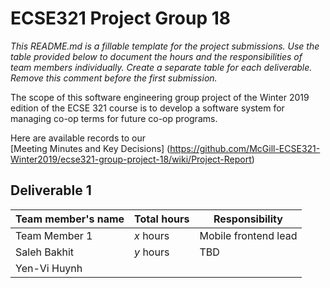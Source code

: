 # ECSE321 Project Group 18

_This README.md is a fillable template for the project submissions. Use the table provided below to document the hours and the responsibilities of team members individually. Create a separate table for each deliverable. Remove this comment before the first submission._

The scope of this software engineering group project of the Winter 2019 edition of the ECSE 321 course is to develop a software system for managing co-op terms for future co-op programs.

Here are available records to our  
[Meeting Minutes and Key Decisions] (https://github.com/McGill-ECSE321-Winter2019/ecse321-group-project-18/wiki/Project-Report)

## Deliverable 1

|Team member's name|Total hours|Responsibility         |
|------------------|-----------|-----------------------|
|Team Member 1     |  _x_ hours|Mobile frontend lead   |
|Saleh Bakhit      |  _y_ hours|TBD                    |
|Yen-Vi Huynh      |           |                       |

